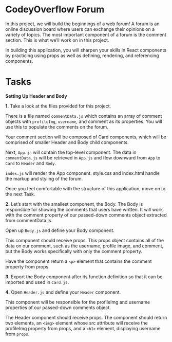# CodeyOverflow Forum

In this project, we will build the beginnings of a web forum! A forum is an online discussion board where users can exchange their opinions on a variety of topics. The most important component of a forum is the comment section. This is what we’ll work on in this project.

In building this application, you will sharpen your skills in React components by practicing using props as well as defining, rendering, and referencing components.

# Tasks

**Setting Up Header and Body**

**1.** Take a look at the files provided for this project.

There is a file named `commentData.js` which contains an array of comment objects with `profileImg`, `username`, and comment as its properties. You will use this to populate the comments on the forum.

Your comment section will be composed of Card components, which will be comprised of smaller Header and Body child components.

Next, `App.js` will contain the top-level component. The data in `commentData.js` will be retrieved in `App.js` and flow downward from `App` to `Card` to `Header` and `Body`.

`index.js` will render the App component. style.css and index.html handle the markup and styling of the forum.

Once you feel comfortable with the structure of this application, move on to the next Task.

**2.** Let’s start with the smallest component, the Body. The Body is responsible for showing the comments that users have written. It will work with the comment property of our passed-down comments object extracted from commentData.js.

Open up `Body.js` and define your Body component.

This component should receive props. This props object contains all of the data on our comment, such as the username, profile image, and comment, but the Body works specifically with only the comment property.

Have the component return a `<p>` element that contains the comment property from props.

**3.**
Export the Body component after its function definition so that it can be imported and used in `Card.js`.

**4.** Open `Header.js` and define your `Header` component.

This component will be responsible for the profileImg and username properties of our passed-down comments object.

The Header component should receive props. The component should return two elements, an `<img>` element whose src attribute will receive the profileImg property from props, and a `<h1>` element, displaying username from `props`.
